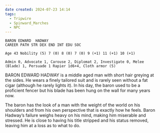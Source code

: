 ```yaml
---
date created: 2024-07-23 14:14
tags:
  - Tripwire
  - Spinward_Marches
  - NPC
---
```


```
BARON EDWARD  HADWAY
CAREER PATH STR DEX END INT EDU SOC

Age 43 Nobility (5) 7 (0) 8 (0) 7 (0) 9 (+1) 11 (+1) 10 (+1)

Admin 0, Advocate 1, Carouse 2, Diplomat 2, Investigate 0, Melee (Blade) 1, Persuade 1 Rapier 1d6+4, Cloth armor (5)
```

 BARON EDWARD  HADWAY is a middle aged man with short hair greying at the sides. He wears a finely tailored suit and is rarely seen without a fat cigar (although he rarely lights it). In his day, the baron used to be a proficient fencer but his blade has been hung on the wall for many years now.

The baron has the look of a man with the weight of the world on his shoulders and from his own perspective that is exactly how he feels. Baron Hadway’s failure weighs heavy on his mind, making him miserable and stressed. He is close to having his title stripped and his status removed, leaving him at a loss as to what to do.
